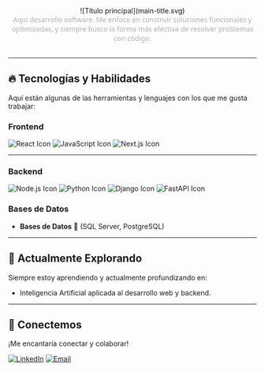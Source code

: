 <div style="text-align: center;">
  ![Título principal](main-title.svg)
</div>

<div style="text-align: center; margin-bottom: 30px; color: #B0B0B0; font-family: 'Segoe UI', Tahoma, Geneva, Verdana, sans-serif;">
  Aquí desarrollo software. Me enfoco en construir soluciones funcionales y optimizadas, y siempre busco la forma más efectiva de resolver problemas con código.
</div>

---

## 🔥 Tecnologías y Habilidades

Aquí están algunas de las herramientas y lenguajes con los que me gusta trabajar:

### Frontend

![React Icon](https://img.shields.io/badge/-React-61DAFB?style=flat-square&logo=react&logoColor=white) ![JavaScript Icon](https://img.shields.io/badge/-JavaScript-F7DF1E?style=flat-square&logo=javascript&logoColor=black) ![Next.js Icon](https://img.shields.io/badge/-Next.js-000000?style=flat-square&logo=next.js&logoColor=white)

---

### Backend

![Node.js Icon](https://img.shields.io/badge/-Node.js-339933?style=flat-square&logo=node.js&logoColor=white) ![Python Icon](https://img.shields.io/badge/-Python-3776AB?style=flat-square&logo=python&logoColor=white) ![Django Icon](https://img.shields.io/badge/-Django-092E20?style=flat-square&logo=django&logoColor=white) ![FastAPI Icon](https://img.shields.io/badge/-FastAPI-009688?style=flat-square&logo=fastapi&logoColor=white)

### Bases de Datos
-   **Bases de Datos** 💾 (SQL Server, PostgreSQL)

---

## 🌱 Actualmente Explorando

Siempre estoy aprendiendo y actualmente profundizando en:
-   Inteligencia Artificial aplicada al desarrollo web y backend.

---

## 🤝 Conectemos

¡Me encantaría conectar y colaborar!

[![LinkedIn](https://img.shields.io/badge/LinkedIn-0077B5?style=for-the-badge&logo=linkedin&logoColor=white)]([https://www.linkedin.com/in/italo-mamani-huaricallo-514358373/])
[![Email](https://img.shields.io/badge/Email-D14836?style=for-the-badge&logo=gmail&logoColor=white)](mailto:[italomh.4work@gmail.com])
